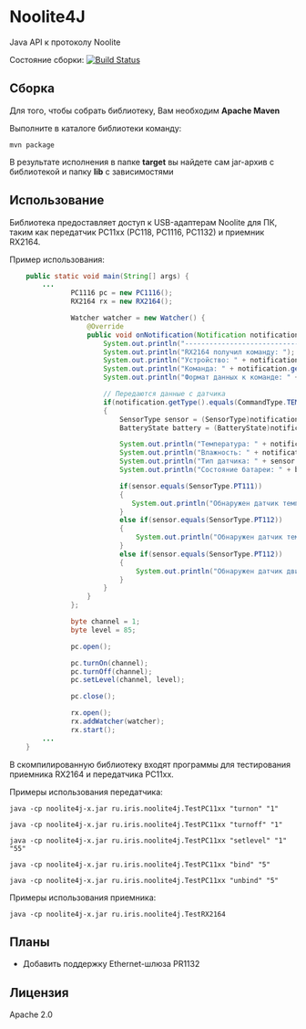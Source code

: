 Noolite4J
===============
Java API к протоколу Noolite

Состояние сборки: [![Build Status](https://travis-ci.org/Neuronix2/Noolite4J.png?branch=master)](https://travis-ci.org/Neuronix2/Noolite4J)

Сборка
-----------------
Для того, чтобы собрать библиотеку, Вам необходим **Apache Maven**

Выполните в каталоге библиотеки команду:

```
mvn package
```

В результате исполнения в папке **target** вы найдете сам jar-архив с библиотекой и папку **lib** с зависимостями

## Использование
Библиотека предоставляет доступ к USB-адаптерам Noolite для ПК, таким как передатчик PC11xx (PC118, PC1116, PC1132) и приемник RX2164.

Пример использования:

``` java
    public static void main(String[] args) {
        ...
               PC1116 pc = new PC1116();
               RX2164 rx = new RX2164();

               Watcher watcher = new Watcher() {
                   @Override
                   public void onNotification(Notification notification) {
                       System.out.println("----------------------------------");
                       System.out.println("RX2164 получил команду: ");
                       System.out.println("Устройство: " + notification.getChannel());
                       System.out.println("Команда: " + notification.getType().name());
                       System.out.println("Формат данных к команде: " + notification.getDataFormat().name());

                       // Передаются данные с датчика
                       if(notification.getType().equals(CommandType.TEMP_HUMI))
                       {
                           SensorType sensor = (SensorType)notification.getValue("sensorType");
                           BatteryState battery = (BatteryState)notification.getValue("battery");

                           System.out.println("Температура: " + notification.getValue("temp"));
                           System.out.println("Влажность: " + notification.getValue("humi"));
                           System.out.println("Тип датчика: " + sensor.name());
                           System.out.println("Состояние батареи: " + battery.name());

                           if(sensor.equals(SensorType.PT111))
                           {
                              System.out.println("Обнаружен датчик температуры и влажности");
                           }
                           else if(sensor.equals(SensorType.PT112))
                           {
                               System.out.println("Обнаружен датчик температуры");
                           }
                           else if(sensor.equals(SensorType.PT112))
                           {
                               System.out.println("Обнаружен датчик движения");
                           }
                       }
                   }
               };

               byte channel = 1;
               byte level = 85;

               pc.open();

               pc.turnOn(channel);
               pc.turnOff(channel);
               pc.setLevel(channel, level);

               pc.close();

               rx.open();
               rx.addWatcher(watcher);
               rx.start();
        ...
    }
```

В скомпилированную библиотеку входят программы для тестирования приемника RX2164 и передатчика PC11xx.

Примеры использования передатчика:

```
java -cp noolite4j-x.jar ru.iris.noolite4j.TestPC11xx "turnon" "1"
```

```
java -cp noolite4j-x.jar ru.iris.noolite4j.TestPC11xx "turnoff" "1"
```

```
java -cp noolite4j-x.jar ru.iris.noolite4j.TestPC11xx "setlevel" "1" "55"
```

```
java -cp noolite4j-x.jar ru.iris.noolite4j.TestPC11xx "bind" "5"
```

```
java -cp noolite4j-x.jar ru.iris.noolite4j.TestPC11xx "unbind" "5"
```

Примеры использования приемника:

```
java -cp noolite4j-x.jar ru.iris.noolite4j.TestRX2164
```


## Планы
- Добавить поддержку Ethernet-шлюза PR1132

## Лицензия
Apache 2.0
